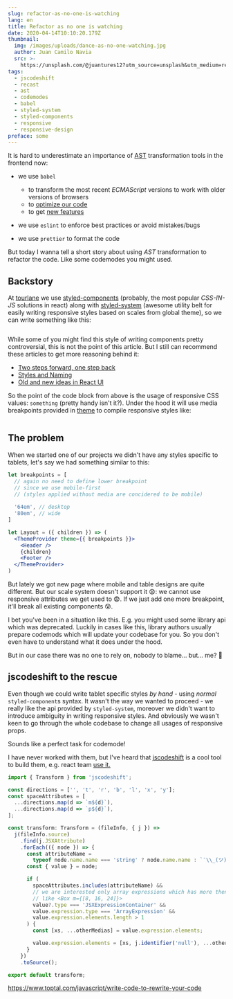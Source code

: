 ```yaml
---
slug: refactor-as-no-one-is-watching
lang: en
title: Refactor as no one is watching
date: 2020-04-14T10:10:20.179Z
thumbnail:
  img: /images/uploads/dance-as-no-one-watching.jpg
  author: Juan Camilo Navia
  src: >-
    https://unsplash.com/@juantures12?utm_source=unsplash&utm_medium=referral&utm_content=creditCopyText
tags:
  - jscodeshift
  - recast
  - ast
  - codemodes
  - babel
  - styled-system
  - styled-components
  - responsive
  - responsive-design
preface: some
---
```

It is hard to underestimate an importance  of [AST](https://en.wikipedia.org/wiki/Abstract_syntax_tree) transformation tools in the frontend now:

* we use `babel`

  * to transform the most recent *ECMAScript* versions to work with older versions of browsers
  * to [optimize our code](https://github.com/jamiebuilds/babel-react-optimize)
  * to get [new features](https://emotion.sh/docs/css-prop)
* we use `eslint` to enforce best practices or avoid mistakes/bugs
* we use `prettier` to format the code

But today I wanna tell a short story about using *AST* transformation to refactor the code. Like some codemodes you might used.

## Backstory

At [tourlane](https://www.tourlane.de/) we use [styled-components](https://styled-components.com/) (probably, the most popular *CSS-IN-JS* solutions in react) along with [styled-system](https://styled-system.com/) (awesome utility belt for easily writing responsive styles based on scales from global theme), so we can write something like this:

```jsx

```

While some of you might find this style of writing components pretty controversial, this is not the point of this article. But I still can recommend these articles to [](https://jxnblk.com/blog/two-steps-forward/)get more reasoning behind it:

* [Two steps forward, one step back](https://jxnblk.com/blog/two-steps-forward/)
* [Styles and Naming](<* [https://www.christopherbiscardi.com/post/styles-and-naming](https://www.christopherbiscardi.com/post/styles-and-naming/)/>)
* [Old and new ideas in React UI](https://react-ui.dev/core-concepts/ideas)

So the point of the code block from above is the usage of responsive CSS values: `something` (pretty handy isn't it?). Under the hood it will use media breakpoints provided in [theme](https://styled-system.com/theme-specification) to compile responsive styles like:

```

```

## The problem

When we started one of our projects we didn't have any styles specific to tablets, let's say we had something similar to this:

```jsx
let breakpoints = [
  // again no need to define lower breakpoint
  // since we use mobile-first
  // (styles applied without media are concidered to be mobile)
  
  '64em', // desktop
  '80em', // wide
]

let Layout = ({ children }) => (
  <ThemeProvider theme={{ breakpoints }}>
    <Header />
    {children}
    <Footer />
  </ThemeProvider>
)
```

But lately we got new page where mobile and table designs are quite different. But our scale system doesn't support it 😧: we cannot use responsive attributes we get used to 😨. If we just add one more breakpoint, it'll break all existing components 😰.

I bet you've been in a situation like this. E.g. you might used some library api which was deprecated. Luckily in cases like this, library authors usually prepare codemods which will update your codebase for you. So you don't even have to understand what it does under the hood.

But in our case there was no one to rely on, nobody to blame... but... me? 🥺

## jscodeshift to the rescue

Even though we could write tablet specific styles *by hand* - using *normal* `styled-component`s syntax. It wasn't the way we wanted to proceed - we really like the api provided by `styled-system`, moreover we didn't want to introduce  ambiguity in writing responsive styles. And obviously we wasn't keen to go through the whole codebase to change all usages of responsive props.

Sounds like a perfect task for codemode!

I have never worked with them, but I've heard that [jscodeshift](https://github.com/facebook/jscodeshift) is a cool tool to build them, e.g. react team [use it.](https://github.com/reactjs/react-codemod) 

```typescript
import { Transform } from 'jscodeshift';

const directions = ['', 't', 'r', 'b', 'l', 'x', 'y'];
const spaceAttributes = [
  ...directions.map(d => `m${d}`),
  ...directions.map(d => `p${d}`),
];

const transform: Transform = (fileInfo, { j }) =>
  j(fileInfo.source)
    .find(j.JSXAttribute)
    .forEach(({ node }) => {
      const attributeName =
        typeof node.name.name === 'string' ? node.name.name : `¯\\_(ツ)_/¯`;
      const { value } = node;

      if (
        spaceAttributes.includes(attributeName) &&
        // we are interested only array expressions which has more then 1 value
        // like <Box m={[8, 16, 24]}>
        value?.type === 'JSXExpressionContainer' &&
        value.expression.type === 'ArrayExpression' &&
        value.expression.elements.length > 1
      ) {
        const [xs, ...otherMedias] = value.expression.elements;

        value.expression.elements = [xs, j.identifier('null'), ...otherMedias];
      }
    })
    .toSource();

export default transform;
```



<https://www.toptal.com/javascript/write-code-to-rewrite-your-code>